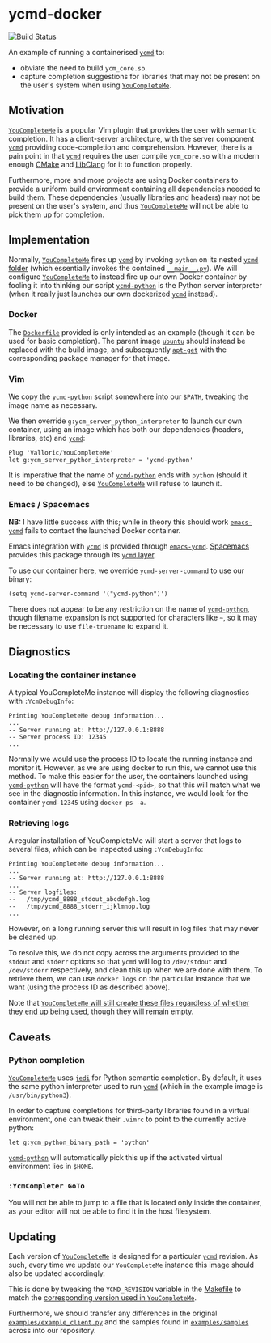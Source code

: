 # ycmd-docker

[![Build Status](https://travis-ci.org/AlexandreCarlton/ycmd-docker.svg?branch=master)](https://travis-ci.org/AlexandreCarlton/ycmd-docker)

An example of running a containerised [`ycmd`](https://github.com/Valloric/ycmd) to:
 - obviate the need to build `ycm_core.so`.
 - capture completion suggestions for libraries that may not be present on the
   user's system when using [`YouCompleteMe`](https://github.com/Valloric/YouCompleteMe).

## Motivation

[`YouCompleteMe`](https://github.com/Valloric/YouCompleteMe) is a popular Vim
plugin that provides the user with semantic completion. It has a client-server
architecture, with the server component [`ycmd`](https://github.com/Valloric/ycmd)
providing code-completion and comprehension.
However, there is a pain point in that [`ycmd`](https://github.com/Valloric/ycmd)
requires the user compile `ycm_core.so` with a modern enough [CMake](https://cmake.org/)
and [LibClang](https://clang.llvm.org/docs/Tooling.html) for it to function properly.

Furthermore, more and more projects are using Docker containers to provide a
uniform build environment containing all dependencies needed to build them.
These dependencies (usually libraries and headers) may not be present on the
user's system, and thus [`YouCompleteMe`](https://github.com/Valloric/YouCompleteMe)
will not be able to pick them up for completion.

## Implementation

Normally, [`YouCompleteMe`](https://github.com/Valloric/YouCompleteMe) fires up
[`ycmd`](https://github.com/Valloric/ycmd) by invoking `python` on its nested
[`ycmd` folder](https://github.com/Valloric/ycmd/tree/master/ycmd) (which
essentially invokes the contained [`__main__.py`](https://github.com/Valloric/ycmd/blob/master/ycmd/__main__.py)).
We will configure [`YouCompleteMe`](https://github.com/Valloric/YouCompleteMe) to instead fire up our own Docker container
by fooling it into thinking our script [`ycmd-python`](ycmd-python) is the Python
server interpreter (when it really just launches our own dockerized [`ycmd`](https://github.com/Valloric/ycmd)
instead).

### Docker

The [`Dockerfile`](Dockerfile) provided is only intended as an example (though
it can be used for basic completion).
The parent image [`ubuntu`](https://hub.docker.com/_/ubuntu/) should instead be
replaced with the build image, and subsequently [`apt-get`](https://linux.die.net/man/8/apt-get)
with the corresponding package manager for that image.

### Vim

We copy the [`ycmd-python`](ycmd-python) script somewhere into our `$PATH`,
tweaking the image name as necessary.

We then override `g:ycm_server_python_interpreter` to launch our own container,
using an image which has both our dependencies (headers, libraries, etc) and
[`ycmd`](https://github.com/Valloric/ycmd):

```vim
Plug 'Valloric/YouCompleteMe'
let g:ycm_server_python_interpreter = 'ycmd-python'
```

It is imperative that the name of [`ycmd-python`](ycmd-python) ends with
`python` (should it need to be changed), else [`YouCompleteMe`](https://github.com/Valloric/YouCompleteMe)
will refuse to launch it.

### Emacs / Spacemacs

**NB:** I have little success with this; while in theory this should work [`emacs-ycmd`](https://github.com/abingham/emacs-ycmd)
fails to contact the launched Docker container.

Emacs integration with [`ycmd`](https://github.com/Valloric/ycmd) is provided through [`emacs-ycmd`](https://github.com/abingham/emacs-ycmd).
[Spacemacs](http://spacemacs.org) provides this package through its [`ycmd` layer](https://github.com/syl20bnr/spacemacs/tree/master/layers/%2Btools/ycmd).

To use our container here, we override `ycmd-server-command` to use our binary:

```elisp
(setq ycmd-server-command '("ycmd-python")')
```

There does not appear to be any restriction on the name of [`ycmd-python`](ycmd-python),
though filename expansion is not supported for characters like `~`, so it may
be necessary to use `file-truename` to expand it.

## Diagnostics

### Locating the container instance
A typical YouCompleteMe instance will display the following diagnostics with
`:YcmDebugInfo`:

```
Printing YouCompleteMe debug information...
...
-- Server running at: http://127.0.0.1:8888
-- Server process ID: 12345
...
```

Normally we would use the process ID to locate the running instance and monitor
it.
However, as we are using docker to run this, we cannot use this method.
To make this easier for the user, the containers launched using [`ycmd-python`](ycmd-python)
will have the format `ycmd-<pid>`, so that this will match what we see in the
diagnostic information.
In this instance, we would look for the container `ycmd-12345` using
`docker ps -a`.

### Retrieving logs
A regular installation of YouCompleteMe will start a server that logs to
several files, which can be inspected using `:YcmDebugInfo`:

```
Printing YouCompleteMe debug information...
...
-- Server running at: http://127.0.0.1:8888
...
-- Server logfiles:
--   /tmp/ycmd_8888_stdout_abcdefgh.log
--   /tmp/ycmd_8888_stderr_ijklmnop.log
...
```

However, on a long running server this will result in log files that may never
be cleaned up.

To resolve this, we do not copy across the arguments provided to the `stdout`
and `stderr` options so that `ycmd` will log to `/dev/stdout` and `/dev/stderr`
respectively, and clean this up when we are done with them.
To retrieve them, we can use `docker logs` on the particular instance that we
want (using the process ID as described above).

Note that [`YouCompleteMe` will still create these files regardless of whether
they end up being used](https://github.com/Valloric/YouCompleteMe/blob/28292f0f62e6352111b694ce8753bf739b50fb40/python/ycm/youcompleteme.py#L175),
though they will remain empty.

## Caveats

### Python completion

[`YouCompleteMe`](https://github.com/Valloric/YouCompleteMe) uses
[`jedi`](https://github.com/davidhalter/jedi) for Python
semantic completion. By default, it uses the same python interpreter used to
run [`ycmd`](https://github.com/Valloric/ycmd) (which in the example image is `/usr/bin/python3`).

In order to capture completions for third-party libraries found in a
virtual environment, one can tweak their `.vimrc` to point to the currently
active python:

```vim
let g:ycm_python_binary_path = 'python'
```

[`ycmd-python`](ycmd-python) will automatically pick this up if the activated virtual
environment lies in `$HOME`.

### `:YcmCompleter GoTo`

You will not be able to jump to a file that is located only inside the
container, as your editor will not be able to find it in the host filesystem.

## Updating

Each version of [`YouCompleteMe`](https://github.com/Valloric/YouCompleteMe) is
designed for a particular [`ycmd`](https://github.com/Valloric/ycmd) revision.
As such, every time we update our `YouCompleteMe` instance this image should
also be updated accordingly.

This is done by tweaking the `YCMD_REVISION` variable in the [Makefile](Makefile)
to match the [corresponding version used in `YouCompleteMe`](https://github.com/Valloric/YouCompleteMe/tree/master/third_party).

Furthermore, we should transfer any differences in the original [`examples/example_client.py`](https://github.com/Valloric/ycmd/blob/master/examples/example_client.py)
and the samples found in [`examples/samples`](https://github.com/Valloric/ycmd/tree/master/examples/samples)
across into our repository.
